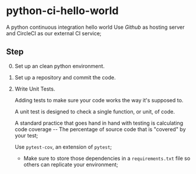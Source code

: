 # python-ci-hello-world

A python continuous integration hello world
Use _Github_ as hosting server and CircleCI as our external CI service;

## Step

0. Set up an clean python environment.

1. Set up a repository and commit the code.

2. Write Unit Tests.

	Adding tests to make sure your code works the way it's supposed to.
	
	A unit test is designed to check a single function, or unit, of code.
	
	A standard practice that goes hand in hand with testing is calculating code coverage -- The percentage of source code that is "covered" by your test;
	
	Use `pytest-cov`, an extension of `pytest`;
	
	- Make sure to store those dependencies in a `requirements.txt` file so others can replicate your environment;

